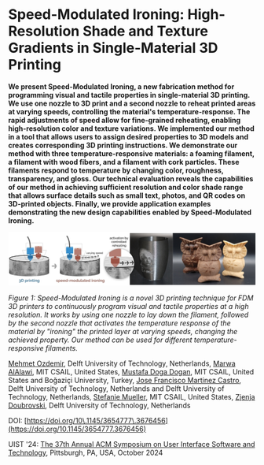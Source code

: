 Speed\-Modulated Ironing: High\-Resolution Shade and Texture Gradients in Single\-Material 3D Printing
======================================================================================================



**We present Speed\-Modulated Ironing, a new fabrication method for programming visual and tactile properties in single\-material 3D printing. We use one nozzle to 3D print and a second nozzle to reheat printed areas at varying speeds, controlling the material's temperature\-response. The rapid adjustments of speed allow for fine\-grained reheating, enabling high\-resolution color and texture variations. We implemented our method in a tool that allows users to assign desired properties to 3D models and creates corresponding 3D printing instructions. We demonstrate our method with three temperature\-responsive materials: a foaming filament, a filament with wood fibers, and a filament with cork particles. These filaments respond to temperature by changing color, roughness, transparency, and gloss. Our technical evaluation reveals the capabilities of our method in achieving sufficient resolution and color shade range that allows surface details such as small text, photos, and QR codes on 3D\-printed objects. Finally, we provide application examples demonstrating the new design capabilities enabled by Speed\-Modulated Ironing.**



 ![Figure 1](./html_resources/images/uist24-133-fig1.jpg)

*Figure 1: Speed\-Modulated Ironing is a novel 3D printing technique for FDM 3D printers to continuously program visual and tactile properties at a high resolution. It works by using one nozzle to lay down the filament, followed by the second nozzle that activates the temperature response of the material by "ironing" the printed layer at varying speeds, changing the achieved property. Our method can be used for different temperature\-responsive filaments.*




 [Mehmet Ozdemir](https://orcid.org/0000-0002-5177-807X), Delft University of Technology, Netherlands, 
 [Marwa AlAlawi](https://orcid.org/0000-0003-3053-6861), MIT CSAIL, United States,
 [Mustafa Doga Dogan](https://orcid.org/0000-0003-3983-1955), MIT CSAIL, United States and Boğaziçi University, Turkey,
 [Jose Francisco Martinez Castro](https://orcid.org/0000-0003-3100-9705), Delft University of Technology, Netherlands and Delft University of Technology, Netherlands,
 [Stefanie Mueller](https://orcid.org/0000-0001-7743-7807), MIT CSAIL, United States,
 [Zjenja Doubrovski](https://orcid.org/0000-0003-2785-3452), Delft University of Technology, Netherlands



DOI: [https://doi.org/10\.1145/3654777\.3676456](https://doi.org/10.1145/3654777.3676456)
  
UIST '24: [The 37th Annual ACM Symposium on User Interface Software and Technology](https://doi.org/10.1145/3654777), Pittsburgh, PA, USA, October 2024







